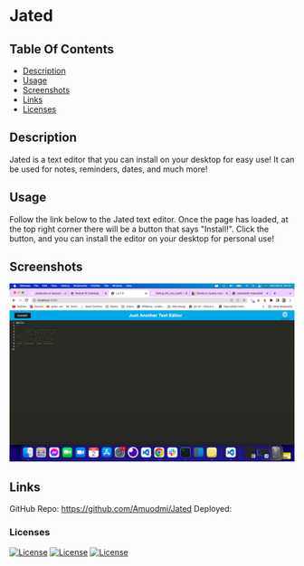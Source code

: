 # Jated


## Table Of Contents

- [Description](#description)
- [Usage](#usage)
- [Screenshots](#screenshots)
- [Links](#links)
- [Licenses](#licenses)

## Description

Jated is a text editor that you can install on your desktop for easy use!  It can be used for notes, reminders, dates, and much more!

## Usage

Follow the link below to the Jated text editor.  Once the page has loaded, at the top right corner there will be a button that says
"Install!".  Click the button, and you can install the editor on your desktop for personal use!

## Screenshots 


![image](https://github.com/Amuodmi/Jated/blob/main/client/src/css/Screen%20Shot%202022-10-02%20at%2020.10.25.png)


## Links

GitHub Repo: https://github.com/Amuodmi/Jated
Deployed:

### Licenses
[![License](https://img.shields.io/badge/License-Express-orange.svg)](https://opensource.org/licenses/Express)
[![License](https://img.shields.io/badge/License-nodemon-green.svg)](https://opensource.org/licenses/nodemon)
[![License](https://img.shields.io/badge/License-IndexedDB-lightgrey.svg)](https://opensource.org/licenses/indexeddb)


